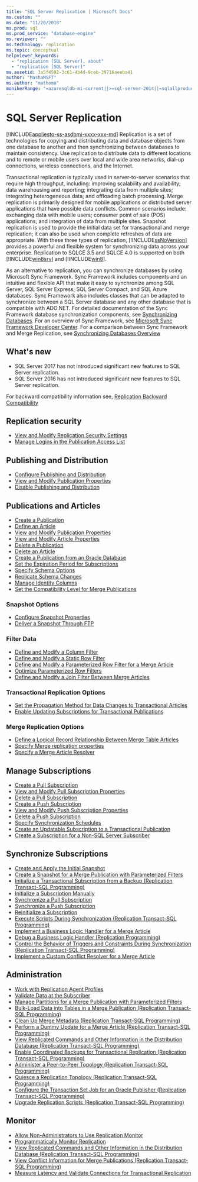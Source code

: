 ```yaml
---
title: "SQL Server Replication | Microsoft Docs"
ms.custom: ""
ms.date: "11/20/2018"
ms.prod: sql
ms.prod_service: "database-engine"
ms.reviewer: ""
ms.technology: replication
ms.topic: conceptual
helpviewer_keywords: 
  - "replication [SQL Server], about"
  - "replication [SQL Server]"
ms.assetid: 3a5f4592-3c61-4b4d-9ceb-39716aeeba41
author: "MashaMSFT"
ms.author: "mathoma"
monikerRange: "=azuresqldb-mi-current||>=sql-server-2014||=sqlallproducts-allversions"
---
```

# SQL Server Replication
[!INCLUDE[appliesto-ss-asdbmi-xxxx-xxx-md](../../includes/appliesto-ss-asdbmi-xxxx-xxx-md.md)]
  Replication is a set of technologies for copying and distributing data and database objects from one database to another and then synchronizing between databases to maintain consistency. Use replication to distribute data to different locations and to remote or mobile users over local and wide area networks, dial-up connections, wireless connections, and the Internet.  
  
 Transactional replication is typically used in server-to-server scenarios that require high throughput, including: improving scalability and availability; data warehousing and reporting; integrating data from multiple sites; integrating heterogeneous data; and offloading batch processing. Merge replication is primarily designed for mobile applications or distributed server applications that have possible data conflicts. Common scenarios include: exchanging data with mobile users; consumer point of sale (POS) applications; and integration of data from multiple sites. Snapshot replication is used to provide the initial data set for transactional and merge replication; it can also be used when complete refreshes of data are appropriate. With these three types of replication, [!INCLUDE[ssNoVersion](../../includes/ssnoversion-md.md)] provides a powerful and flexible system for synchronizing data across your enterprise. Replication to SQLCE 3.5 and SQLCE 4.0 is supported on both [!INCLUDE[win8srv](../../includes/win8srv-md.md)] and [!INCLUDE[win8](../../includes/win8-md.md)].  

 As an alternative to replication, you can synchronize databases by using Microsoft Sync Framework. Sync Framework includes components and an intuitive and flexible API that make it easy to synchronize among SQL Server, SQL Server Express, SQL Server Compact, and SQL Azure databases. Sync Framework also includes classes that can be adapted to synchronize between a SQL Server database and any other database that is compatible with ADO.NET. For detailed documentation of the Sync Framework database synchronization components, see [Synchronizing Databases](https://go.microsoft.com/fwlink/?LinkId=209079). For an overview of Sync Framework, see [Microsoft Sync Framework Developer Center](https://go.microsoft.com/fwlink/?LinkId=209078). For a comparison between Sync Framework and Merge Replication, see [Synchronizing Databases Overview](https://msdn.microsoft.com/library/bb902818\(SQL.110\).aspx)  
  

## What's new 
- SQL Server 2017 has not introduced significant new features to SQL Server replication. 
- SQL Server 2016 has not introduced significant new features to SQL Server replication. 

For backward compatibility information see, [Replication Backward Compatibility](replication-backward-compatibility.md) 


 ## Replication security
  
-   [View and Modify Replication Security Settings](security/view-and-modify-replication-security-settings.md)  
-   [Manage Logins in the Publication Access List](security/manage-logins-in-the-publication-access-list.md)  
  
## Publishing and Distribution  
  
-   [Configure Publishing and Distribution](configure-publishing-and-distribution.md)   
-   [View and Modify Publication Properties](publish/view-and-modify-publication-properties.md)   
-   [Disable Publishing and Distribution](disable-publishing-and-distribution.md)  
  
## Publications and Articles 
  
-   [Create a Publication](publish/create-a-publication.md)    
-   [Define an Article](publish/define-an-article.md)   
-   [View and Modify Publication Properties](publish/view-and-modify-publication-properties.md)   
-   [View and Modify Article Properties](publish/view-and-modify-article-properties.md)    
-   [Delete a Publication](publish/delete-a-publication.md)   
-   [Delete an Article](publish/delete-an-article.md)    
-   [Create a Publication from an Oracle Database](publish/create-a-publication-from-an-oracle-database.md)   
-   [Set the Expiration Period for Subscriptions](publish/set-the-expiration-period-for-subscriptions.md)  
-   [Specify Schema Options](publish/specify-schema-options.md)  
-   [Replicate Schema Changes](publish/replicate-schema-changes.md)    
-   [Manage Identity Columns](publish/manage-identity-columns.md)   
-   [Set the Compatibility Level for Merge Publications](publish/set-the-compatibility-level-for-merge-publications.md)  
  
### Snapshot Options  
  
-   [Configure Snapshot Properties](publish/configure-snapshot-properties-replication-transact-sql-programming.md)    
-   [Deliver a Snapshot Through FTP](publish/deliver-a-snapshot-through-ftp.md) 
  
### Filter Data  
  
-   [Define and Modify a Column Filter](publish/define-and-modify-a-column-filter.md)    
-   [Define and Modify a Static Row Filter](publish/define-and-modify-a-static-row-filter.md)    
-   [Define and Modify a Parameterized Row Filter for a Merge Article](publish/define-and-modify-a-parameterized-row-filter-for-a-merge-article.md)    
-   [Optimize Parameterized Row Filters](publish/optimize-parameterized-row-filters.md)    
-   [Define and Modify a Join Filter Between Merge Articles](publish/define-and-modify-a-join-filter-between-merge-articles.md)  
  
### Transactional Replication Options  
  
-   [Set the Propagation Method for Data Changes to Transactional Articles](publish/set-the-propagation-method-for-data-changes-to-transactional-articles.md)    
-   [Enable Updating Subscriptions for Transactional Publications](publish/enable-updating-subscriptions-for-transactional-publications.md)  
  
### Merge Replication Options  
  
-   [Define a Logical Record Relationship Between Merge Table Articles](publish/define-a-logical-record-relationship-between-merge-table-articles.md)    
-   [Specify Merge replication properties](merge/specify-merge-replication-properties.md)    
-   [Specify a Merge Article Resolver](publish/specify-a-merge-article-resolver.md)    

  
## Manage Subscriptions  
  
-   [Create a Pull Subscription](create-a-pull-subscription.md)    
-   [View and Modify Pull Subscription Properties](view-and-modify-pull-subscription-properties.md)    
-   [Delete a Pull Subscription](delete-a-pull-subscription.md)    
-   [Create a Push Subscription](create-a-push-subscription.md)   
-   [View and Modify Push Subscription Properties](view-and-modify-push-subscription-properties.md)   
-   [Delete a Push Subscription](delete-a-push-subscription.md)   
-   [Specify Synchronization Schedules](specify-synchronization-schedules.md)    
-   [Create an Updatable Subscription to a Transactional Publication](publish/create-an-updatable-subscription-to-a-transactional-publication.md)  
-   [Create a Subscription for a Non-SQL Server Subscriber](create-a-subscription-for-a-non-sql-server-subscriber.md)  
  
## Synchronize Subscriptions  
  
-   [Create and Apply the Initial Snapshot](create-and-apply-the-initial-snapshot.md)   
-   [Create a Snapshot for a Merge Publication with Parameterized Filters](create-a-snapshot-for-a-merge-publication-with-parameterized-filters.md)    
-   [Initialize a Transactional Subscription from a Backup &#40;Replication Transact-SQL Programming&#41;](initialize-a-transactional-subscription-from-a-backup.md)    
-   [Initialize a Subscription Manually](initialize-a-subscription-manually.md)    
-   [Synchronize a Pull Subscription](synchronize-a-pull-subscription.md)    
-   [Synchronize a Push Subscription](synchronize-a-push-subscription.md)   
-   [Reinitialize a Subscription](reinitialize-a-subscription.md)    
-   [Execute Scripts During Synchronization &#40;Replication Transact-SQL Programming&#41;](execute-scripts-during-synchronization-replication-transact-sql-programming.md)    
-   [Implement a Business Logic Handler for a Merge Article](implement-a-business-logic-handler-for-a-merge-article.md)  
-   [Debug a Business Logic Handler &#40;Replication Programming&#41;](debug-a-business-logic-handler-replication-programming.md)    
-   [Control the Behavior of Triggers and Constraints During Synchronization &#40;Replication Transact-SQL Programming&#41;](control-behavior-of-triggers-and-constraints-in-synchronization.md)    
-   [Implement a Custom Conflict Resolver for a Merge Article](implement-a-custom-conflict-resolver-for-a-merge-article.md)  
  
## Administration 
  
-   [Work with Replication Agent Profiles](agents/work-with-replication-agent-profiles.md)   
-   [Validate Data at the Subscriber](validate-data-at-the-subscriber.md)    
-   [Manage Partitions for a Merge Publication with Parameterized Filters](publish/manage-partitions-for-a-merge-publication-with-parameterized-filters.md)    
-   [Bulk-Load Data into Tables in a Merge Publication &#40;Replication Transact-SQL Programming&#41;](bulk-load-data-into-tables-in-a-merge-publication.md)    
-   [Clean Up Merge Metadata &#40;Replication Transact-SQL Programming&#41;](administration/clean-up-merge-metadata-replication-transact-sql-programming.md)    
-   [Perform a Dummy Update for a Merge Article &#40;Replication Transact-SQL Programming&#41;](administration/perform-a-dummy-update-for-a-merge-article-replication-transact-sql-programming.md)    
-   [View Replicated Commands and Other Information in the Distribution Database &#40;Replication Transact-SQL Programming&#41;](monitor/view-replicated-commands-and-information-in-distribution-database.md)    
-   [Enable Coordinated Backups for Transactional Replication &#40;Replication Transact-SQL Programming&#41;](administration/enable-coordinated-backups-for-transactional-replication.md)   
-   [Administer a Peer-to-Peer Topology &#40;Replication Transact-SQL Programming&#41;](administration/administer-a-peer-to-peer-topology-replication-transact-sql-programming.md)    
-   [Quiesce a Replication Topology &#40;Replication Transact-SQL Programming&#41;](administration/quiesce-a-replication-topology-replication-transact-sql-programming.md)    
-   [Configure the Transaction Set Job for an Oracle Publisher &#40;Replication Transact-SQL Programming&#41;](administration/configure-the-transaction-set-job-for-an-oracle-publisher.md)   
-   [Upgrade Replication Scripts &#40;Replication Transact-SQL Programming&#41;](administration/upgrade-replication-scripts-replication-transact-sql-programming.md)  
  
## Monitor
  
-   [Allow Non-Administrators to Use Replication Monitor](monitor/allow-non-administrators-to-use-replication-monitor.md)    
-   [Programmatically Monitor Replication](monitor/programmatically-monitor-replication.md)    
-   [View Replicated Commands and Other Information in the Distribution Database &#40;Replication Transact-SQL Programming&#41;](monitor/view-replicated-commands-and-information-in-distribution-database.md)    
-   [View Conflict Information for Merge Publications &#40;Replication Transact-SQL Programming&#41;](view-conflict-information-for-merge-publications.md) 
-   [Measure Latency and Validate Connections for Transactional Replication](monitor/measure-latency-and-validate-connections-for-transactional-replication.md)  
  
  
